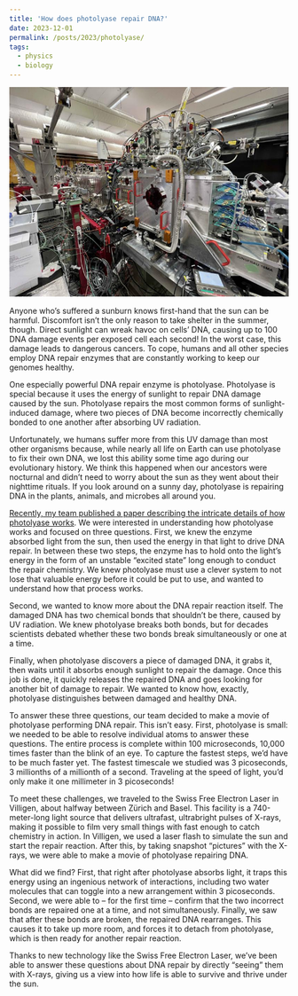 ```yaml
---
title: 'How does photolyase repair DNA?'
date: 2023-12-01
permalink: /posts/2023/photolyase/
tags:
  - physics
  - biology
---
```


![Alvra Beamline](./files/alvra1.jpg)

Anyone who’s suffered a sunburn knows first-hand that the sun can be harmful. Discomfort isn’t the only reason to take shelter in the summer, though. Direct sunlight can wreak havoc on cells’ DNA, causing up to 100 DNA damage events per exposed cell each second! In the worst case, this damage leads to dangerous cancers. To cope, humans and all other species employ DNA repair enzymes that are constantly working to keep our genomes healthy.

One especially powerful DNA repair enzyme is photolyase. Photolyase is special because it uses the energy of sunlight to repair DNA damage caused by the sun. Photolyase repairs the most common forms of sunlight-induced damage, where two pieces of DNA become incorrectly chemically bonded to one another after absorbing UV radiation.

Unfortunately, we humans suffer more from this UV damage than most other organisms because, while nearly all life on Earth can use photolyase to fix their own DNA, we lost this ability some time ago during our evolutionary history. We think this happened when our ancestors were nocturnal and didn’t need to worry about the sun as they went about their nighttime rituals. If you look around on a sunny day, photolyase is repairing DNA in the plants, animals, and microbes all around you.

[Recently, my team published a paper describing the intricate details of how photolyase works](https://doi.org/10.1126/science.adj4270). We were interested in understanding how photolyase works and focused on three questions. First, we knew the enzyme absorbed light from the sun, then used the energy in that light to drive DNA repair. In between these two steps, the enzyme has to hold onto the light’s energy in the form of an unstable “excited state” long enough to conduct the repair chemistry. We knew photolyase must use a clever system to not lose that valuable energy before it could be put to use, and wanted to understand how that process works.

Second, we wanted to know more about the DNA repair reaction itself. The damaged DNA has two chemical bonds that shouldn’t be there, caused by UV radiation. We knew photolyase breaks both bonds, but for decades scientists debated whether these two bonds break simultaneously or one at a time.

Finally, when photolyase discovers a piece of damaged DNA, it grabs it, then waits until it absorbs enough sunlight to repair the damage. Once this job is done, it quickly releases the repaired DNA and goes looking for another bit of damage to repair. We wanted to know how, exactly, photolyase distinguishes between damaged and healthy DNA.

To answer these three questions, our team decided to make a movie of photolyase performing DNA repair. This isn’t easy. First, photolyase is small: we needed to be able to resolve individual atoms to answer these questions. The entire process is complete within 100 microseconds, 10,000 times faster than the blink of an eye. To capture the fastest steps, we’d have to be much faster yet. The fastest timescale we studied was 3 picoseconds, 3 millionths of a millionth of a second. Traveling at the speed of light, you’d only make it one millimeter in 3 picoseconds!

To meet these challenges, we traveled to the Swiss Free Electron Laser in Villigen, about halfway between Zürich and Basel. This facility is a 740-meter-long light source that delivers ultrafast, ultrabright pulses of X-rays, making it possible to film very small things with fast enough to catch chemistry in action. In Villigen, we used a laser flash to simulate the sun and start the repair reaction. After this, by taking snapshot “pictures” with the X-rays, we were able to make a movie of photolyase repairing DNA.

What did we find? First, that right after photolyase absorbs light, it traps this energy using an ingenious network of interactions, including two water molecules that can toggle into a new arrangement within 3 picoseconds. Second, we were able to – for the first time – confirm that the two incorrect bonds are repaired one at a time, and not simultaneously. Finally, we saw that after these bonds are broken, the repaired DNA rearranges. This causes it to take up more room, and forces it to detach from photolyase, which is then ready for another repair reaction.

Thanks to new technology like the Swiss Free Electron Laser, we’ve been able to answer these questions about DNA repair by directly “seeing” them with X-rays, giving us a view into how life is able to survive and thrive under the sun.
